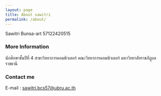 ```yaml
---
layout: page
title: About sawitri
permalink: /about/
---
```

Sawitri Bunsa-art  57122420515


### More Information
นักศึกษาชั้นปีที่ 4 สาขาวิทยาการคอมพิวเตอร์ คณะวิทยาการคอมพิวเตอร์ มหาวิทยาลัยราชภัฎุบลราชธานี

### Contact me

E-mail : sawitri.bcs57@ubru.ac.th
